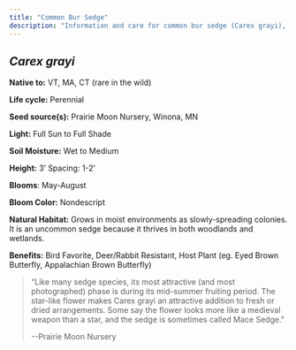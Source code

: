 ```yaml
---
title: "Common Bur Sedge"
description: "Information and care for common bur sedge (Carex grayi), sold at Red Trillium Gardens"
---
```


## _Carex grayi_

**Native to:**  VT, MA, CT (rare in the wild)

**Life cycle:** Perennial

**Seed source(s):** Prairie Moon Nursery, Winona, MN

**Light:** Full Sun to Full Shade

**Soil Moisture:** Wet to Medium

**Height:** 3’ Spacing: 1-2’

**Blooms**: May-August

**Bloom Color:** Nondescript

**Natural Habitat:** Grows in moist environments as slowly-spreading colonies. It is an uncommon sedge because it thrives in both woodlands and wetlands.

**Benefits:** Bird Favorite, Deer/Rabbit Resistant, Host Plant (eg. Eyed Brown Butterfly, Appalachian Brown Butterfly)

> “Like many sedge species, its most attractive (and most photographed) phase is during its mid-summer fruiting period. The star-like flower makes Carex grayi an attractive addition to fresh or dried arrangements. Some say the flower looks more like a medieval weapon than a star, and the sedge is sometimes called Mace Sedge."
> 
> --Prairie Moon Nursery